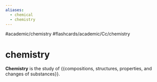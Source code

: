 ```yaml
---
aliases:
  - chemical
  - chemistry
---
```


#academic/chemistry #flashcards/academic/Cc/chemistry

# chemistry

__Chemistry__ is the study of {{compositions, structures, properties, and changes of substances}}. <!--SR:!2023-04-08,15,250-->
